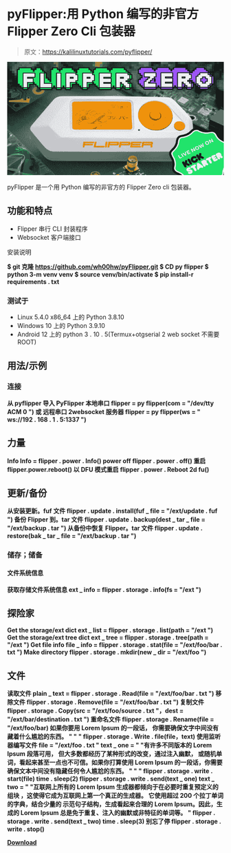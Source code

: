 # pyFlipper:用 Python 编写的非官方 Flipper Zero Cli 包装器

> 原文：<https://kalilinuxtutorials.com/pyflipper/>

[![](img/d67049a41975bb1247491e1d2bc86a4b.png)](https://blogger.googleusercontent.com/img/b/R29vZ2xl/AVvXsEhQubZQ7bs51Zt8RCoFQzQ8sJ-IXfTjNPeE0gdXCmBPFWb9UUmHq5b87tZib3vKmd12nafvFkEZIa9ZJvRn9cT0Bca697-EK6DuufighkQj807tzrt--Lehm865KERpgki2EmwFmyF-q_GlTZwLqaDs0Lo6QqgxLrA-__VJH81d3tpw2sdymKsxjizF/s728/5390101597072781541.png)

pyFlipper 是一个用 Python 编写的非官方的 Flipper Zero cli 包装器。

## 功能和特点

*   Flipper 串行 CLI 封装程序
*   Websocket 客户端接口

安装说明

**$ git 克隆 https://github.com/wh00hw/pyFlipper.git
$ CD py flipper
$ python 3-m venv venv
$ source venv/bin/activate
$ pip install-r requirements . txt**

### 测试于

*   Linux 5.4.0 x86_64 上的 Python 3.8.10
*   Windows 10 上的 Python 3.9.10
*   Android 12 上的 python 3 . 10 . 5(Termux+otgserial 2 web socket 不需要 ROOT)

## 用法/示例

### 连接

**从 pyflipper 导入 PyFlipper
本地串口
flipper = py flipper(com = "/dev/tty ACM 0 ")
或
远程串口 2websocket 服务器
flipper = py flipper(ws = " ws://192 . 168 . 1 . 5:1337 ")**

## 力量

**Info
Info = flipper . power . Info()
power off
flipper . power . off()
重启
flipper.power.reboot()
以 DFU 模式重启
flipper . power . Reboot 2d fu()**

## 更新/备份

**从安装更新。fuf 文件
flipper . update . install(fuf _ file = "/ext/update . fuf ")
备份 Flipper 到。tar 文件
flipper . update . backup(dest _ tar _ file = "/ext/backup . tar ")
从备份中恢复 Flipper。tar 文件
flipper . update . restore(bak _ tar _ file = "/ext/backup . tar ")**

### 储存；储备

#### 文件系统信息

**获取存储文件系统信息
ext _ info = flipper . storage . info(fs = "/ext ")**

## 探险家

**Get the storage/ext dict
ext _ list = flipper . storage . list(path = "/ext ")
Get the storage/ext tree dict
ext _ tree = flipper . storage . tree(path = "/ext ")
Get file info
file _ info = flipper . storage . stat(file = "/ext/foo/bar . txt ")
Make directory
flipper . storage . mkdir(new _ dir = "/ext/foo ")**

## 文件

**读取文件
plain _ text = flipper . storage . Read(file = "/ext/foo/bar . txt ")
移除文件
flipper . storage . Remove(file = "/ext/foo/bar . txt ")
复制文件
flipper . storage . Copy(src = "/ext/foo/source . txt "，dest = "/ext/bar/destination . txt ")
重命名文件
flipper . storage . Rename(file = "/ext/foo/bar)
如果你要用 Lorem Ipsum 的一段话，
你需要确保文字中间没有藏着什么尴尬的东西。
" " " flipper . storage . Write . file(file，text)
使用监听器编写文件
file = "/ext/foo . txt "
text _ one = " "有许多不同版本的 Lorem Ipsum 段落可用，
但大多数都经历了某种形式的改变，通过注入幽默，
或随机单词，看起来甚至一点也不可信。如果你打算使用 Lorem Ipsum 的一段话，你需要确保文本中间没有隐藏任何令人尴尬的东西。
" " "
flipper . storage . write . start(file)
time . sleep(2)
flipper . storage . write . send(text _ one)
text _ two = " "互联网上所有的 Lorem Ipsum 生成器都倾向于在必要时重复预定义的组块
，这使得它成为互联网上第一个真正的生成器。
它使用超过 200 个拉丁单词的字典，结合少量的
示范句子结构，生成看起来合理的 Lorem Ipsum。因此，生成的 Lorem Ipsum 总是免于重复、注入的幽默或非特征的单词等。
" flipper . storage . write . send(text _ two)
time . sleep(3)
别忘了停
flipper . storage . write . stop()**

[**Download**](https://github.com/wh00hw/pyFlipper#explorer)